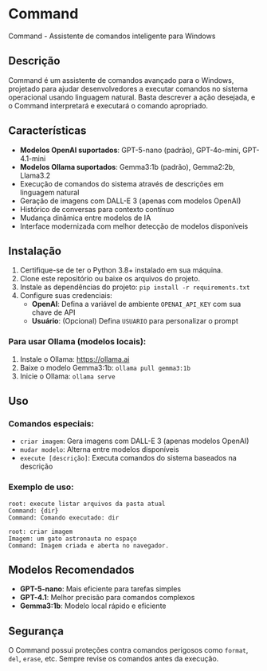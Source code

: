 # Command

Command - Assistente de comandos inteligente para Windows

## Descrição

Command é um assistente de comandos avançado para o Windows, projetado para ajudar desenvolvedores a executar comandos no sistema operacional usando linguagem natural. Basta descrever a ação desejada, e o Command interpretará e executará o comando apropriado.

## Características

- **Modelos OpenAI suportados**: GPT-5-nano (padrão), GPT-4o-mini, GPT-4.1-mini
- **Modelos Ollama suportados**: Gemma3:1b (padrão), Gemma2:2b, Llama3.2
- Execução de comandos do sistema através de descrições em linguagem natural
- Geração de imagens com DALL-E 3 (apenas com modelos OpenAI)
- Histórico de conversas para contexto contínuo
- Mudança dinâmica entre modelos de IA
- Interface modernizada com melhor detecção de modelos disponíveis

## Instalação

1. Certifique-se de ter o Python 3.8+ instalado em sua máquina.
2. Clone este repositório ou baixe os arquivos do projeto.
3. Instale as dependências do projeto: `pip install -r requirements.txt`
4. Configure suas credenciais:
   - **OpenAI**: Defina a variável de ambiente `OPENAI_API_KEY` com sua chave de API
   - **Usuário**: (Opcional) Defina `USUARIO` para personalizar o prompt

### Para usar Ollama (modelos locais):
1. Instale o Ollama: https://ollama.ai
2. Baixe o modelo Gemma3:1b: `ollama pull gemma3:1b`
3. Inicie o Ollama: `ollama serve`

## Uso

### Comandos especiais:
- `criar imagem`: Gera imagens com DALL-E 3 (apenas modelos OpenAI)
- `mudar modelo`: Alterna entre modelos disponíveis
- `execute [descrição]`: Executa comandos do sistema baseados na descrição

### Exemplo de uso:
```
root: execute listar arquivos da pasta atual
Command: {dir}
Command: Comando executado: dir

root: criar imagem
Imagem: um gato astronauta no espaço
Command: Imagem criada e aberta no navegador.
```

## Modelos Recomendados

- **GPT-5-nano**: Mais eficiente para tarefas simples
- **GPT-4.1**: Melhor precisão para comandos complexos
- **Gemma3:1b**: Modelo local rápido e eficiente

## Segurança

O Command possui proteções contra comandos perigosos como `format`, `del`, `erase`, etc. Sempre revise os comandos antes da execução.
